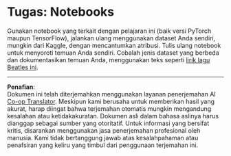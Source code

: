 <!--
CO_OP_TRANSLATOR_METADATA:
{
  "original_hash": "bc690ecf68b38d311cc9e12f3144a28c",
  "translation_date": "2025-08-29T12:49:40+00:00",
  "source_file": "lessons/5-NLP/14-Embeddings/assignment.md",
  "language_code": "id"
}
-->
# Tugas: Notebooks

Gunakan notebook yang terkait dengan pelajaran ini (baik versi PyTorch maupun TensorFlow), jalankan ulang menggunakan dataset Anda sendiri, mungkin dari Kaggle, dengan mencantumkan atribusi. Tulis ulang notebook untuk menyoroti temuan Anda sendiri. Cobalah jenis dataset yang berbeda dan dokumentasikan temuan Anda, menggunakan teks seperti [lirik lagu Beatles ini](https://www.kaggle.com/datasets/jenlooper/beatles-lyrics).

---

**Penafian**:  
Dokumen ini telah diterjemahkan menggunakan layanan penerjemahan AI [Co-op Translator](https://github.com/Azure/co-op-translator). Meskipun kami berusaha untuk memberikan hasil yang akurat, harap diingat bahwa terjemahan otomatis mungkin mengandung kesalahan atau ketidakakuratan. Dokumen asli dalam bahasa aslinya harus dianggap sebagai sumber yang otoritatif. Untuk informasi yang bersifat kritis, disarankan menggunakan jasa penerjemahan profesional oleh manusia. Kami tidak bertanggung jawab atas kesalahpahaman atau penafsiran yang keliru yang timbul dari penggunaan terjemahan ini.